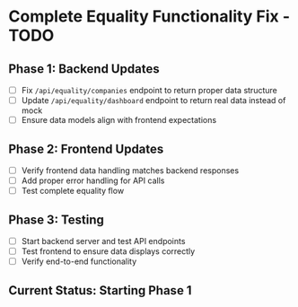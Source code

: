 # Complete Equality Functionality Fix - TODO

## Phase 1: Backend Updates
- [ ] Fix `/api/equality/companies` endpoint to return proper data structure
- [ ] Update `/api/equality/dashboard` endpoint to return real data instead of mock
- [ ] Ensure data models align with frontend expectations

## Phase 2: Frontend Updates  
- [ ] Verify frontend data handling matches backend responses
- [ ] Add proper error handling for API calls
- [ ] Test complete equality flow

## Phase 3: Testing
- [ ] Start backend server and test API endpoints
- [ ] Test frontend to ensure data displays correctly
- [ ] Verify end-to-end functionality

## Current Status: Starting Phase 1

